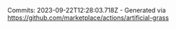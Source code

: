 Commits: 2023-09-22T12:28:03.718Z - Generated via https://github.com/marketplace/actions/artificial-grass
<br>
